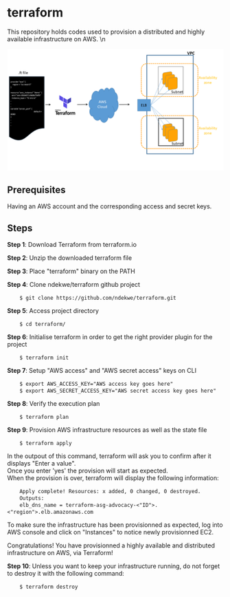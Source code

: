 # terraform
This repository holds codes used to provision a distributed and highly available infrastructure on AWS. \n

![alt text](images/image1.png) 


## Prerequisites
Having an AWS account and the corresponding access and secret keys.

## Steps
**Step 1**: Download Terraform from terraform.io

**Step 2**: Unzip the downloaded terraform file

**Step 3**: Place "terraform" binary on the PATH

**Step 4**: Clone ndekwe/terraform github project

        $ git clone https://github.com/ndekwe/terraform.git
                
**Step 5**: Access project directory

        $ cd terraform/
        
**Step 6**: Initialise terraform in order to get the right provider plugin for the project

        $ terraform init 
        
**Step 7**: Setup "AWS access" and "AWS secret access" keys on CLI

        $ export AWS_ACCESS_KEY="AWS access key goes here"
        $ export AWS_SECRET_ACCESS_KEY="AWS secret access key goes here"
        
**Step 8**: Verify the execution plan

        $ terraform plan
        
**Step 9**: Provision AWS infrastructure resources as well as the state file 

        $ terraform apply
        
In the outpout of this command, terraform will ask you to confirm after it displays "Enter a value".  \
Once you enter 'yes' the provision will start as expected. \
When the provision is over, terraform will display the following information: 

        Apply complete! Resources: x added, 0 changed, 0 destroyed. 
        Outputs:
        elb_dns_name = terraform-asg-advocacy-<"ID">.<"region">.elb.amazonaws.com
   
To make sure the infrastructure has been provisionned as expected, log into AWS console and click on "Instances" to notice newly provisionned EC2. 

Congratulations! You have provisionned a highly available and distributed infrastructure on AWS, via Terraform!

**Step 10**: Unless you want to keep your infrastructure running, do not forget to destroy it with the following command:
        
        $ terraform destroy
